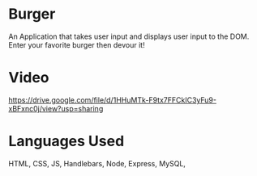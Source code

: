 # Burger

An Application that takes user input and displays user input to the DOM. Enter your favorite burger then devour it!

# Video
https://drive.google.com/file/d/1HHuMTk-F9tx7FFCkIC3yFu9-xBFxnc0j/view?usp=sharing

# Languages Used
HTML, CSS, JS, Handlebars, Node, Express, MySQL, 
